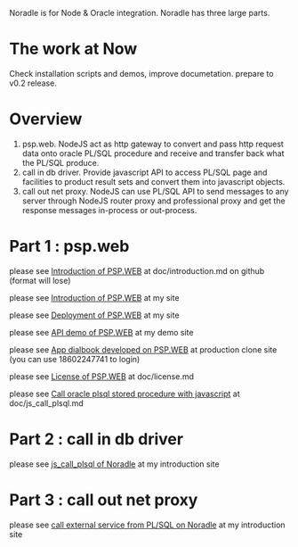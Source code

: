Noradle is for Node & Oracle integration. Noradle has three large parts.


The work at Now
==========

  Check installation scripts and demos, improve documetation. prepare to v0.2 release.

Overview
==========

1. psp.web. NodeJS act as http gateway to convert and pass http request data onto oracle PL/SQL procedure and receive and transfer back what the PL/SQL produce.
2. call in db driver. Provide javascript API to access PL/SQL page and facilities to product result sets and convert them into javascript objects.
3. call out net proxy. NodeJS can use PL/SQL API to send messages to any server through NodeJS router proxy and professional proxy and get the response messages in-process or out-process.

Part 1 : psp.web
==========

please see [Introduction of PSP.WEB](psp.web/blob/master/doc/introduction.md) at doc/introduction.md on github (format will lose)

please see [Introduction of PSP.WEB](http://static-test.noradle.com/doc/introduction.html) at my site

please see [Deployment of PSP.WEB](http://static-test.noradle.com/doc/deployment.html) at my site

please see [API demo of PSP.WEB](http://qht-test.noradle.com/demo) at my demo site

please see [App dialbook developed on PSP.WEB](http://qht-test.noradle.com/com) at production clone site (you can use 18602247741 to login)

please see [License of PSP.WEB](http://static-test.noradle.com/doc/license.md) at doc/license.md

please see [Call oracle plsql stored procedure with javascript](http://static-test.noradle.com/doc/js_call_plsql.html) at doc/js_call_plsql.md


Part 2 : call in db driver
======

please see [js_call_plsql of Noradle](http://static-test.noradle.com/doc/js_call_plsql.html) at my introduction site


Part 3 : call out net proxy
======

please see [call external service from PL/SQL on Noradle](http://static-test.noradle.com/doc/direct_call_out.html) at
my introduction site